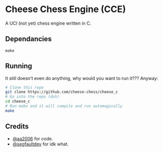 # Cheese Chess Engine (CCE)

A UCI (not yet) chess engine written in C.

## Dependancies
```
make
```

## Running
It still doesn't even do anything, why would you want to run it??? Anyway:
```bash
# Clone this repo
git clone https://github.com/cheese-chess/cheese_c
# Go into the repo (duh)
cd cheese_c
# Run make and it will compile and run automagically
make
```

## Credits
- [@aa2006](https://github.com/aa2006) for code.
- [@segfaultdev](https://github.com/segfaultdev) for idk what.